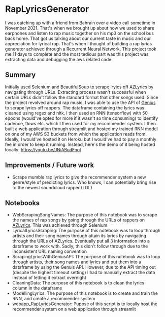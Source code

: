 # RapLyricsGenerator
I was catching up with a friend from Bahrain over a video call sometime in November 2021. That's when we brought up about how we used to share earphones and listen to rap music together on his mp3 on the school bus back home. That got us talking about our current taste in music and our appreciation for lyrical rap. That's when I thought of building a rap lyrics generator achieved through a Recurrent Neural Network. This project took me 11 days to complete and the most tedious part was this project was extracting data and debugging the aws related code.

## Summary
Initially used Selenium and BeautifulSoup to scrape lryics off AZLyrics by navigating through URLs. Extracting process wasn't successful when certain URLs didn't follow the standard format that other songs used. Since the project revolved around rap music, I was able to use the API of [Genius](https://genius.com/) to scrape lyrics off rappers. The dataframe containing the lyrics was cleaned using regex and nltk. I then used an RNN (tensorflow) with 50 epochs (would've opted for more if it wasn't so time consuming) to identify cadence, flows etc. which I then used for my recommender system. I then built a web application through streamlit and hosted my trained RNN model on one of my AWS S3 buckets from which the application reads from. Ideally, I would've hosted it on Heroku but I would've had to pay a monthly fee in order to keep it running. Instead, here's the demo of it being hosted locally: https://youtu.be/JNiABudFnqI

## Improvements / Future work
- Scrape mumble rap lyrics to give the recommender system a new genre/style of predicting lyrics. Who knows, I can potentially bring rise to the newest soundcloud rapper (LOL)

## Notebooks
- WebScrapingSongNames: The purpose of this notebook was to scrape the names of rap songs by going through the URLs of rappers on [AZLyrics](https://www.azlyrics.com/). This was achieved through Selenium
- LyricalLyricsScraping: The purpose of this notebook was to loop through artists and their song names through attain its lyrics by navigating through the URLs of AZLyrics. Eventually put all 3 information into a dataframe to work with. Sadly, this didn't follow through due to the inconsistent URL naming convention 
- ScrapingLyricsWithGeniusAPI: The purpose of this notebook was to loop through artists, their song names and lyrics and put them into a dataframe by using the Genuis API. However, due to the API timing out (despite the highest timeout setting) I had to manually extract the data instead of letting it extract overnight
- CleaningData: The purpose of this notebook is to clean the lyrics column in the dataframe
- ModellingLyrics: The purpose of this notebook is to create and train the RNN, and create a recommender system 
- webapp_RapLyricsGenerator: Pupose of this script is to locally host the recommender system on a web application through streamlit
